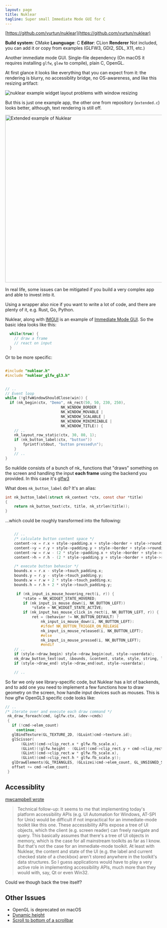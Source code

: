 ```yaml
---
layout: page
title: Nuklear
tagline: Super small Immediate Mode GUI for C
---
```


[https://github.com/vurtun/nuklear](https://github.com/vurtun/nuklear)

**Build system**: CMake
**Launguage**: C
**Editor**: CLion
**Renderer** Not included, you can add it or copy from examples (GLFW3, GDI2, SDL, X11, etc.)

Another immediate mode GUI. Single-file dependency (On macOS it requires installing `glfw`, `glew` to compile), plain C, OpenGL.

At first glance it looks like everything that you can expect from it: the rendering is blurry, no accessiblity bridge, no OS-awareness, and like this resizing artifact:

![nuklear example widget layout problems with window resizing](https://user-images.githubusercontent.com/1004115/51437327-fc572400-1cad-11e9-87f8-a8032ffd98e0.gif)

But this is just one example app, the other one from repository (`extended.c`) looks better, although, text rendering is still off.

<img width="538" alt="Extended example of Nuklear" src="https://user-images.githubusercontent.com/1004115/51789123-e4dcd700-2196-11e9-8fa2-5bd8985538db.png">

In real life, some issues can be mitigated if you build a very complex app and able to invest into it.

Using a wrapper also nice if you want to write a lot of code, and there are plenty of it, e.g. Rust, Go, Python.

Nuklear, along with [IMGUI](/imgui) is an example of [Immediate Mode GUI](/). So the basic idea looks like this:

```c
  while(true) {
    // draw a frame
    // react on input
  }
```

Or to be more specific:

```c

#include "nuklear.h"
#include "nuklear_glfw_gl3.h"


// ..
// Event loop
while (!glfwWindowShouldClose(win)) {
  if (nk_begin(ctx, "Demo", nk_rect(50, 50, 230, 250),
                         NK_WINDOW_BORDER |
                         NK_WINDOW_MOVABLE |
                         NK_WINDOW_SCALABLE |
                         NK_WINDOW_MINIMIZABLE |
                         NK_WINDOW_TITLE)) {
    // ..
    nk_layout_row_static(ctx, 30, 80, 1);
    if (nk_button_label(ctx, "button"))
        fprintf(stdout, "button pressed\n");
    }
    // ..
}
```

So nuklide consists of a bunch of nk\_ functions that "draws" something on the screen and handling the input **each frame** using the backend you provided.
In this case it's [glfw3](#glfw3)

What does `nk_button_label` do? It's an alias:

```c
int nk_button_label(struct nk_context *ctx, const char *title)
{
    return nk_button_text(ctx, title, nk_strlen(title));
}
```

...which could be roughly transformed into the following:

```c

    // ..
    /* calculate button content space */
    content->x = r.x + style->padding.x + style->border + style->rounding;
    content->y = r.y + style->padding.y + style->border + style->rounding;
    content->w = r.w - (2 * style->padding.x + style->border + style->rounding*2);
    content->h = r.h - (2 * style->padding.y + style->border + style->rounding*2);

    /* execute button behavior */
    bounds.x = r.x - style->touch_padding.x;
    bounds.y = r.y - style->touch_padding.y;
    bounds.w = r.w + 2 * style->touch_padding.x;
    bounds.h = r.h + 2 * style->touch_padding.y;

     if (nk_input_is_mouse_hovering_rect(i, r)) {
        *state = NK_WIDGET_STATE_HOVERED;
        if (nk_input_is_mouse_down(i, NK_BUTTON_LEFT))
            *state = NK_WIDGET_STATE_ACTIVE;
        if (nk_input_has_mouse_click_in_rect(i, NK_BUTTON_LEFT, r)) {
            ret = (behavior != NK_BUTTON_DEFAULT) ?
                nk_input_is_mouse_down(i, NK_BUTTON_LEFT):
                #ifdef NK_BUTTON_TRIGGER_ON_RELEASE
                nk_input_is_mouse_released(i, NK_BUTTON_LEFT);
                #else
                nk_input_is_mouse_pressed(i, NK_BUTTON_LEFT);
                #endif
    // ..
    if (style->draw_begin) style->draw_begin(out, style->userdata);
    nk_draw_button_text(out, &bounds, &content, state, style, string, len, align, font);
    if (style->draw_end) style->draw_end(out, style->userdata);

    // ..

```

So far we only see library-specific code, but Nuklear has a lot of backends, and to add one you need to implement a few functions
how to draw geometry on the screen, how handle input devices such as mouses. This is how glfw OpenGL3 specific code looks like:

```c
// ..
/* iterate over and execute each draw command */
 nk_draw_foreach(cmd, &glfw.ctx, &dev->cmds)
 {
   if (!cmd->elem_count)
     continue;
   glBindTexture(GL_TEXTURE_2D, (GLuint)cmd->texture.id);
   glScissor(
       (GLint)(cmd->clip_rect.x * glfw.fb_scale.x),
       (GLint)((glfw.height - (GLint)(cmd->clip_rect.y + cmd->clip_rect.h)) * glfw.fb_scale.y),
       (GLint)(cmd->clip_rect.w * glfw.fb_scale.x),
       (GLint)(cmd->clip_rect.h * glfw.fb_scale.y));
   glDrawElements(GL_TRIANGLES, (GLsizei)cmd->elem_count, GL_UNSIGNED_SHORT, offset);
   offset += cmd->elem_count;
 }
```

## Accessiblity

[mwcampbell wrote](https://news.ycombinator.com/item?id=16347902)

> Technical follow-up: It seems to me that implementing today's platform accessibility APIs (e.g. UI Automation for Windows, AT-SPI for Unix) would be difficult if not impractical for an immediate-mode toolkit like this one.
> These accessibility APIs expose a tree of UI objects, which the client (e.g. screen reader) can freely navigate and query. This basically assumes that there's a tree of UI objects in memory, which is the case for all mainstream toolkits as far as I know. But that's not the case for an immediate-mode toolkit. At least with Nuklear, the content and state of the UI (e.g. the label and current checked state of a checkbox) aren't stored anywhere in the toolkit's data structures. So I guess applications would have to play a very active role in implementing accessibility APIs, much more than they would with, say, Qt or even Win32.

Could we though back the tree itself?

## Other Issues

- OpenGL is deprecated on macOS
- [Dynamic height](https://github.com/vurtun/nuklear/issues/504)
- [Scroll to bottom of a scrollbar](https://github.com/vurtun/nuklear/issues/326)
